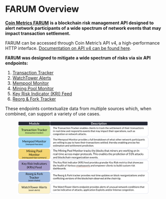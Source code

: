 # FARUM Overview

[**Coin Metrics FARUM**](https://coinmetrics.io/farum/) **is a blockchain risk management API designed to alert network participants of a wide spectrum of network events that may impact transaction settlement.**

FARUM can be accessed through Coin Metric’s API v4, a high-performance HTTP interface. [Documentation on API v4 can be found here](https://docs.coinmetrics.io/api/v4).

**FARUM was designed to mitigate a wide spectrum of risks via six API endpoints:**

1. [Transaction Tracker](broken-reference)
2. [WatchTower Alerts](broken-reference)
3. [Mempool Monitor](broken-reference)
4. [Mining Pool Monitor](broken-reference)
5. [Key Risk Indicator (KRI) Feed](../../asset-metrics/key-risk-indicator-kri-feed/)
6. [Reorg & Fork Tracker](broken-reference)

These endpoints contextualize data from multiple sources which, when combined, can support a variety of use cases.

<figure><img src="../../.gitbook/assets/image (1).png" alt=""><figcaption></figcaption></figure>
